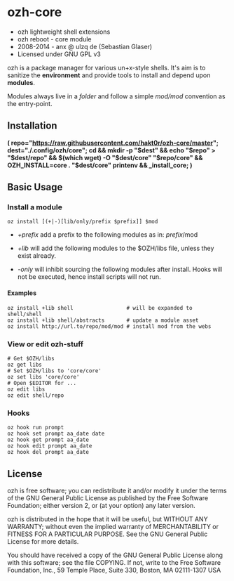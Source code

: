 ozh-core
========

* ozh lightweight shell extensions
* ozh reboot - core module
* 2008-2014 - anx @ ulzq de (Sebastian Glaser)
* Licensed under GNU GPL v3

ozh is a package manager for various un+x-style shells. It's aim is to sanitize the **environment** and provide tools to install and depend upon **modules**.

Modules always live in a *folder* and follow a simple *$mod/$mod* convention as the entry-point.

Installation
------------

**( repo="https://raw.githubusercontent.com/hakt0r/ozh-core/master"; dest="./.config/ozh/core"; cd && mkdir -p "$dest" && echo "$repo" > "$dest/repo" && $(which wget) -O "$dest/core" "$repo/core" && OZH_INSTALL=core . "$dest/core" printenv && _install_core; )**

Basic Usage
-----------


### Install a module

    oz install [(+|-)[lib/only/prefix $prefix]] $mod

* *+prefix* add a prefix to the following modules as in: $prefix/$mod

* *+lib* will add the following modules to the $OZH/libs file, unless they exist already.

* *-only* will inhibit sourcing the following modules after install. Hooks will not be executed, hence install scripts will not run.

#### Examples

    oz install +lib shell                 # will be expanded to shell/shell
    oz install +lib shell/abstracts       # update a module asset
    oz install http://url.to/repo/mod/mod # install mod from the webs

### View or edit ozh-stuff

    # Get $OZH/libs
    oz get libs
    # Set $OZH/libs to 'core/core'
    oz set libs 'core/core'
    # Open $EDITOR for ...
    oz edit libs
    oz edit shell/repo


### Hooks

    oz hook run prompt
    oz hook set prompt aa_date date
    oz hook get prompt aa_date
    oz hook edit prompt aa_date
    oz hook del prompt aa_date

License
-------

ozh is free software; you can redistribute it and/or modify
it under the terms of the GNU General Public License as published by
the Free Software Foundation; either version 2, or (at your option)
any later version.

ozh is distributed in the hope that it will be useful,
but WITHOUT ANY WARRANTY; without even the implied warranty of
MERCHANTABILITY or FITNESS FOR A PARTICULAR PURPOSE.  See the
GNU General Public License for more details.

You should have received a copy of the GNU General Public License
along with this software; see the file COPYING.  If not, write to
the Free Software Foundation, Inc., 59 Temple Place, Suite 330,
Boston, MA 02111-1307 USA
